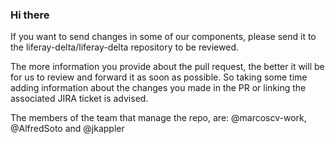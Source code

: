 ### Hi there

If you want to send changes in some of our components, please send it to the liferay-delta/liferay-delta repository to be reviewed.

The more information you provide about the pull request, the better it will be for us to review and forward it as soon as possible. So taking some time adding information about the changes you made in the PR or linking the associated JIRA ticket is advised.

The members of the team that manage the repo, are: @marcoscv-work, @AlfredSoto and @jkappler
